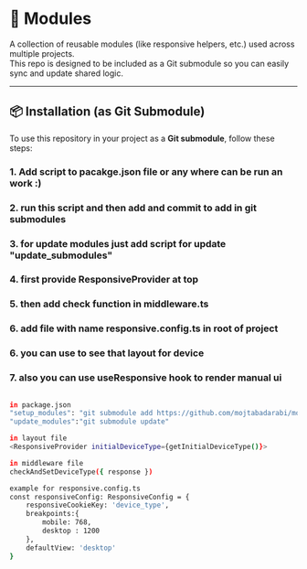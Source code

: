 # 🔧 Modules

A collection of reusable modules (like responsive helpers, etc.) used across multiple projects.  
This repo is designed to be included as a Git submodule so you can easily sync and update shared logic.

---

## 📦 Installation (as Git Submodule)

To use this repository in your project as a **Git submodule**, follow these steps:

### 1. Add script to pacakge.json file or any where can be run an work :)
### 2. run this script and then add and commit to add in git submodules
### 3. for update modules just add script for update "update_submodules"
### 4. first provide ResponsiveProvider at top
### 5. then add check function in middleware.ts 
### 6. add file with name responsive.config.ts in root of project 
### 6. you can use <Layout device="device name in responsive.config.ts"> to see that layout for device
### 7. also you can use useResponsive hook to render manual ui 

```bash

in package.json
"setup_modules": "git submodule add https://github.com/mojtabadarabi/modules.git src/where-you-want"
"update_modules":"git submodule update"

in layout file
<ResponsiveProvider initialDeviceType={getInitialDeviceType()}>

in middleware file
checkAndSetDeviceType({ response })

example for responsive.config.ts
const responsiveConfig: ResponsiveConfig = {
    responsiveCookieKey: 'device_type',
    breakpoints:{
        mobile: 768,
        desktop : 1200
    },
    defaultView: 'desktop'
}
